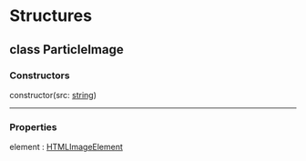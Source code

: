 # Structures

## class ParticleImage

### Constructors

constructor(src: [string](https://developer.mozilla.org/en-US/docs/Web/JavaScript/Reference/Global_Objects/String))

***

### Properties

element : [HTMLImageElement](https://developer.mozilla.org/en-US/docs/Web/API/HTMLImageElement)